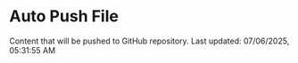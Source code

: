 # Auto Push File

Content that will be pushed to GitHub repository.
Last updated: 07/06/2025, 05:31:55 AM